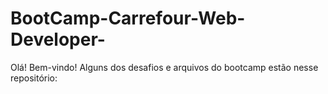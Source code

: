# BootCamp-Carrefour-Web-Developer-
Olá! Bem-vindo!  Alguns dos desafios e arquivos do bootcamp estão nesse repositório:
